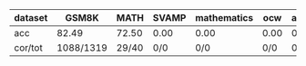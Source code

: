 |dataset|GSM8K|MATH|SVAMP|mathematics|ocw|aime24|amc23|carp_en|college_math|olympiadbench|
|--|--|--|--|--|--|--|--|--|--|--|
|acc|82.49|72.50|0.00|0.00|0.00|0.00|0.00|0.00|0.00|0.00|
|cor/tot|1088/1319|29/40|0/0|0/0|0/0|0/0|0/0|0/0|0/0|0/0|
